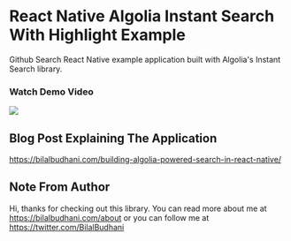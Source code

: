 # React Native Algolia Instant Search With Highlight Example

Github Search React Native example application built with Algolia's Instant Search library.

### Watch Demo Video

[![](https://img.youtube.com/vi/YR6Rf7NB-2g/0.jpg)](https://youtu.be/YR6Rf7NB-2g)

## Blog Post Explaining The Application

https://bilalbudhani.com/building-algolia-powered-search-in-react-native/

## Note From Author

Hi, thanks for checking out this library. You can read more about me at https://bilalbudhani.com/about or you can follow me at https://twitter.com/BilalBudhani
